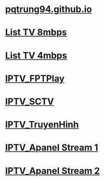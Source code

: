 
# [pqtrung94.github.io](https://github.com/pqtrung94/pqtrung94.github.io)
# [List TV 8mbps](https://raw.githubusercontent.com/pqtrung94/pqtrung94.github.io/refs/heads/main/IPTV/TV.m3u)
# [List TV 4mbps](https://raw.githubusercontent.com/pqtrung94/pqtrung94.github.io/refs/heads/main/IPTV/TV1.m3u)
# [IPTV_FPTPlay](https://raw.githubusercontent.com/pqtrung94/pqtrung94.github.io/refs/heads/main/IPTV/IPTV_FPTPlay.m3u)
# [IPTV_SCTV](https://raw.githubusercontent.com/pqtrung94/pqtrung94.github.io/refs/heads/main/IPTV/IPTV_SCTV.m3u)
# [IPTV_TruyenHinh](https://raw.githubusercontent.com/pqtrung94/pqtrung94.github.io/refs/heads/main/IPTV/IPTV_TruyenHinh.m3u)
# [IPTV_Apanel Stream 1](https://raw.githubusercontent.com/pqtrung94/pqtrung94.github.io/refs/heads/main/IPTV/IPTV_ApanelStream1.m3u)
# [IPTV_Apanel Stream 2](https://raw.githubusercontent.com/pqtrung94/pqtrung94.github.io/refs/heads/main/IPTV/IPTV_ApanelStream2.m3u)
